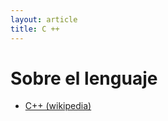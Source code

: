 ```yaml
---
layout: article
title: C ++
---
```


# Sobre el lenguaje

- [C++ (wikipedia)](http://en.wikipedia.org/wiki/C%2B%2B)

